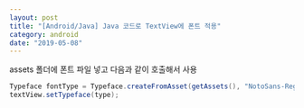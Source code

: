```yaml
---
layout: post
title: "[Android/Java] Java 코드로 TextView에 폰트 적용"
category: android
date: "2019-05-08"
---
```


assets 폴더에 폰트 파일 넣고 다음과 같이 호출해서 사용
```java
Typeface fontType = Typeface.createFromAsset(getAssets(), "NotoSans-Regular.ttf");
textView.setTypeface(type);
```